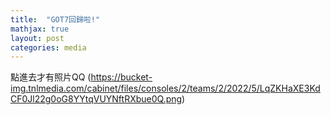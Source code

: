 ```yaml
---
title:  "GOT7回歸啦!"
mathjax: true
layout: post
categories: media
---
```


點進去才有照片QQ
(https://bucket-img.tnlmedia.com/cabinet/files/consoles/2/teams/2/2022/5/LqZKHaXE3KdCF0Jl22g0oG8YYtqVUYNftRXbue0Q.png)


